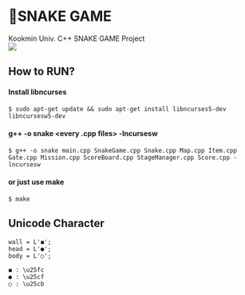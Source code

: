 # 🐍**SNAKE GAME**
Kookmin Univ. C++ SNAKE GAME Project<br>
<img src="https://img.shields.io/badge/c++-00599C?style=flat-square&logo=c%2B%2B&logoColor=white"/></a>

## How to RUN?
#### Install libncurses
    $ sudo apt-get update && sudo apt-get install libncurses5-dev libncursesw5-dev

#### g++ -o snake <every .cpp files> -lncursesw<br>
    $ g++ -o snake main.cpp SnakeGame.cpp Snake.cpp Map.cpp Item.cpp Gate.cpp Mission.cpp ScoreBoard.cpp StageManager.cpp Score.cpp -lncursesw

#### or just use make
    $ make


## Unicode Character
    wall = L'◼'; 
    head = L'●';
    body = L'○';

    ◼ : \u25fc
    ● : \u25cf
    ○ : \u25cb
